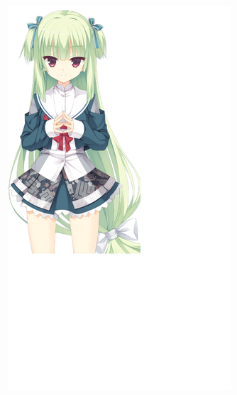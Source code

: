 <!---
whitelies125/whitelies125 is a ✨ special ✨ repository because its `README.md` (this file) appears on your GitHub profile.
You can click the Preview link to take a look at your changes.
--->

<div style="position:relative; display: flex; flex-wrap: nowrap;">
    <img style='position:absolute; z-index:1;' src='/github-metrics.svg' alt="github-metrics.svg"/>
    <img style='position:absolute; z-index:2;' src='/murasame.webp' width='300px' alt="murasame.webp"/>
</div>


### Self Introduction

Coder  
C, C++(favor), Lua, Python | Vim, Neovim, VsCode | Anime, Galgame | Harmonica, Piano

[zhihu](https://www.zhihu.com/people/shan-yi-huang-yan-125), [bilibili](https://space.bilibili.com/8347262)

### Overall Status

[![whitelies125's GitHub stats](https://github-readme-stats-one-bice.vercel.app/api?username=whitelies125&count_private=true&show_icons=true&role=OWNER,ORGANIZATION_MEMBER,COLLABORATOR&include_all_commits=true&show_owner=true)](https://github.com/anuraghazra/github-readme-stats)
![whitelies125](https://count.getloli.com/get/@whitelies125)
<!---
[![Top Langs](https://github-readme-stats.vercel.app/api/top-langs/?username=whitelies125&hide=html,css)](https://github.com/anuraghazra/github-readme-stats)
--->
